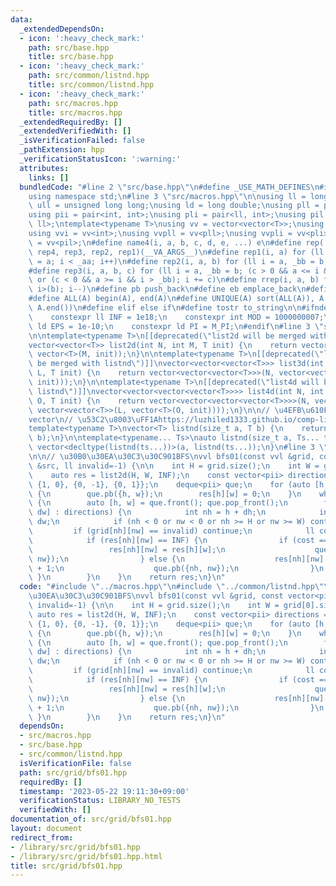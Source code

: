 ```yaml
---
data:
  _extendedDependsOn:
  - icon: ':heavy_check_mark:'
    path: src/base.hpp
    title: src/base.hpp
  - icon: ':heavy_check_mark:'
    path: src/common/listnd.hpp
    title: src/common/listnd.hpp
  - icon: ':heavy_check_mark:'
    path: src/macros.hpp
    title: src/macros.hpp
  _extendedRequiredBy: []
  _extendedVerifiedWith: []
  _isVerificationFailed: false
  _pathExtension: hpp
  _verificationStatusIcon: ':warning:'
  attributes:
    links: []
  bundledCode: "#line 2 \"src/base.hpp\"\n#define _USE_MATH_DEFINES\n#include <bits/stdc++.h>\n\
    using namespace std;\n#line 3 \"src/macros.hpp\"\n\nusing ll = long long;\nusing\
    \ ull = unsigned long long;\nusing ld = long double;\nusing pll = pair<ll, ll>;\n\
    using pii = pair<int, int>;\nusing pli = pair<ll, int>;\nusing pil = pair<int,\
    \ ll>;\ntemplate<typename T>\nusing vv = vector<vector<T>>;\nusing vvl = vv<ll>;\n\
    using vvi = vv<int>;\nusing vvpll = vv<pll>;\nusing vvpli = vv<pli>;\nusing vvpil\
    \ = vv<pil>;\n#define name4(i, a, b, c, d, e, ...) e\n#define rep(...) name4(__VA_ARGS__,\
    \ rep4, rep3, rep2, rep1)(__VA_ARGS__)\n#define rep1(i, a) for (ll i = 0, _aa\
    \ = a; i < _aa; i++)\n#define rep2(i, a, b) for (ll i = a, _bb = b; i < _bb; i++)\n\
    #define rep3(i, a, b, c) for (ll i = a, _bb = b; (c > 0 && a <= i && i < _bb)\
    \ or (c < 0 && a >= i && i > _bb); i += c)\n#define rrep(i, a, b) for (ll i=(a);\
    \ i>(b); i--)\n#define pb push_back\n#define eb emplace_back\n#define mkp make_pair\n\
    #define ALL(A) begin(A), end(A)\n#define UNIQUE(A) sort(ALL(A)), A.erase(unique(ALL(A)),\
    \ A.end())\n#define elif else if\n#define tostr to_string\n\n#ifndef CONSTANTS\n\
    \    constexpr ll INF = 1e18;\n    constexpr int MOD = 1000000007;\n    constexpr\
    \ ld EPS = 1e-10;\n    constexpr ld PI = M_PI;\n#endif\n#line 3 \"src/common/listnd.hpp\"\
    \n\ntemplate<typename T>\n[[deprecated(\"list2d will be merged with listnd\")]]\n\
    vector<vector<T>> list2d(int N, int M, T init) {\n    return vector<vector<T>>(N,\
    \ vector<T>(M, init));\n}\n\ntemplate<typename T>\n[[deprecated(\"list3d will\
    \ be merged with listnd\")]]\nvector<vector<vector<T>>> list3d(int N, int M, int\
    \ L, T init) {\n    return vector<vector<vector<T>>>(N, vector<vector<T>>(M, vector<T>(L,\
    \ init)));\n}\n\ntemplate<typename T>\n[[deprecated(\"list4d will be merged with\
    \ listnd\")]]\nvector<vector<vector<vector<T>>>> list4d(int N, int M, int L, int\
    \ O, T init) {\n    return vector<vector<vector<vector<T>>>>(N, vector<vector<vector<T>>>(M,\
    \ vector<vector<T>>(L, vector<T>(O, init))));\n}\n\n// \u4EFB\u610F\u6B21\u5143\
    vector\n// \u53C2\u8003\uFF1Ahttps://luzhiled1333.github.io/comp-library/src/cpp-template/header/make-vector.hpp\n\
    template<typename T>\nvector<T> listnd(size_t a, T b) {\n    return vector<T>(a,\
    \ b);\n}\n\ntemplate<typename... Ts>\nauto listnd(size_t a, Ts... ts) {\n    return\
    \ vector<decltype(listnd(ts...))>(a, listnd(ts...));\n}\n#line 3 \"src/grid/bfs01.hpp\"\
    \n\n// \u30B0\u30EA\u30C3\u30C901BFS\nvvl bfs01(const vvl &grid, const vector<pii>\
    \ &src, ll invalid=-1) {\n\n    int H = grid.size();\n    int W = grid[0].size();\n\
    \    auto res = list2d(H, W, INF);\n    const vector<pii> directions = {{-1, 0},\
    \ {1, 0}, {0, -1}, {0, 1}};\n    deque<pii> que;\n    for (auto [h, w] : src)\
    \ {\n        que.pb({h, w});\n        res[h][w] = 0;\n    }\n    while (!que.empty())\
    \ {\n        auto [h, w] = que.front(); que.pop_front();\n        for (auto [dh,\
    \ dw] : directions) {\n            int nh = h + dh;\n            int nw = w +\
    \ dw;\n            if (nh < 0 or nw < 0 or nh >= H or nw >= W) continue;\n   \
    \         if (grid[nh][nw] == invalid) continue;\n            ll cost = grid[nh][nw];\n\
    \            if (res[nh][nw] == INF) {\n                if (cost == 0) {\n   \
    \                 res[nh][nw] = res[h][w];\n                    que.push_front({nh,\
    \ nw});\n                } else {\n                    res[nh][nw] = res[h][w]\
    \ + 1;\n                    que.pb({nh, nw});\n                }\n           \
    \ }\n        }\n    }\n    return res;\n}\n"
  code: "#include \"../macros.hpp\"\n#include \"../common/listnd.hpp\"\n\n// \u30B0\
    \u30EA\u30C3\u30C901BFS\nvvl bfs01(const vvl &grid, const vector<pii> &src, ll\
    \ invalid=-1) {\n\n    int H = grid.size();\n    int W = grid[0].size();\n   \
    \ auto res = list2d(H, W, INF);\n    const vector<pii> directions = {{-1, 0},\
    \ {1, 0}, {0, -1}, {0, 1}};\n    deque<pii> que;\n    for (auto [h, w] : src)\
    \ {\n        que.pb({h, w});\n        res[h][w] = 0;\n    }\n    while (!que.empty())\
    \ {\n        auto [h, w] = que.front(); que.pop_front();\n        for (auto [dh,\
    \ dw] : directions) {\n            int nh = h + dh;\n            int nw = w +\
    \ dw;\n            if (nh < 0 or nw < 0 or nh >= H or nw >= W) continue;\n   \
    \         if (grid[nh][nw] == invalid) continue;\n            ll cost = grid[nh][nw];\n\
    \            if (res[nh][nw] == INF) {\n                if (cost == 0) {\n   \
    \                 res[nh][nw] = res[h][w];\n                    que.push_front({nh,\
    \ nw});\n                } else {\n                    res[nh][nw] = res[h][w]\
    \ + 1;\n                    que.pb({nh, nw});\n                }\n           \
    \ }\n        }\n    }\n    return res;\n}\n"
  dependsOn:
  - src/macros.hpp
  - src/base.hpp
  - src/common/listnd.hpp
  isVerificationFile: false
  path: src/grid/bfs01.hpp
  requiredBy: []
  timestamp: '2023-05-22 19:11:30+09:00'
  verificationStatus: LIBRARY_NO_TESTS
  verifiedWith: []
documentation_of: src/grid/bfs01.hpp
layout: document
redirect_from:
- /library/src/grid/bfs01.hpp
- /library/src/grid/bfs01.hpp.html
title: src/grid/bfs01.hpp
---
```

